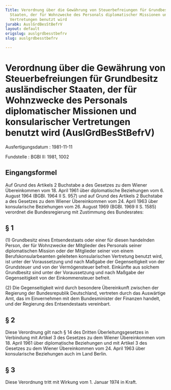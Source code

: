 ```yaml
---
Title: Verordnung über die Gewährung von Steuerbefreiungen für Grundbesitz ausländischer
  Staaten, der für Wohnzwecke des Personals diplomatischer Missionen und konsularischer
  Vertretungen benutzt wird
jurabk: AuslGrdBesStBefrV
layout: default
origslug: auslgrdbesstbefrv
slug: auslgrdbesstbefrv

---
```


# Verordnung über die Gewährung von Steuerbefreiungen für Grundbesitz ausländischer Staaten, der für Wohnzwecke des Personals diplomatischer Missionen und konsularischer Vertretungen benutzt wird (AuslGrdBesStBefrV)

Ausfertigungsdatum
:   1981-11-11

Fundstelle
:   BGBl II: 1981, 1002



## Eingangsformel

Auf Grund des Artikels 2 Buchstabe a des Gesetzes zu dem Wiener Übereinkommen vom 18. April 1961 über diplomatische Beziehungen vom 6. August 1964 (BGBl. 1964 II S. 957) und auf Grund des Artikels 2 Buchstabe a des Gesetzes zu dem Wiener Übereinkommen vom 24. April 1963 über konsularische Beziehungen vom 26. August 1969 (BGBl. 1969 II S. 1585) verordnet die Bundesregierung mit Zustimmung des Bundesrates:


## § 1

(1) Grundbesitz eines Entsendestaats oder einer für diesen handelnden Person, der für Wohnzwecke der Mitglieder des Personals seiner diplomatischen Mission oder der Mitglieder seiner von einem Berufskonsularbeamten geleiteten konsularischen Vertretung benutzt wird, ist unter der Voraussetzung und nach Maßgabe der Gegenseitigkeit von der Grundsteuer und von der Vermögensteuer befreit. Einkünfte aus solchem Grundbesitz sind unter der Voraussetzung und nach Maßgabe der Gegenseitigkeit von der Einkommensteuer befreit.

(2) Die Gegenseitigkeit wird durch besondere Übereinkunft zwischen der Regierung der Bundesrepublik Deutschland, vertreten durch das Auswärtige Amt, das im Einvernehmen mit dem Bundesminister der Finanzen handelt, und der Regierung des Entsendestaats vereinbart.


## § 2

Diese Verordnung gilt nach § 14 des Dritten Überleitungsgesetzes in Verbindung mit Artikel 3 des Gesetzes zu dem Wiener Übereinkommen vom 18. April 1961 über diplomatische Beziehungen und mit Artikel 3 des Gesetzes zu dem Wiener Übereinkommen vom 24. April 1963 über konsularische Beziehungen auch im Land Berlin.


## § 3

Diese Verordnung tritt mit Wirkung vom 1. Januar 1974 in Kraft.


